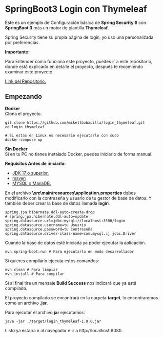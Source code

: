 # SpringBoot3 Login con Thymeleaf

Este es un ejemplo de Configuración básica de **Spring Security 6** con **SpringBoot 3** más un motor de plantilla **Thymeleaf**.

Spring Security tiene su propia página de login, yo uso una personalizada por preferencias.

**Importante:**

Para Entender como funciona este proyecto, puedes ir a este repositorio, donde está explicado 
en detalle el proyecto, después te recomiendo examinar este proyecto.

[Link del Repositorio.](https://github.com/mikellbobadilla/login-mvc)

## Empezando

**Docker**\
Clona el proyecto.

```shell
git clone https://github.com/mikellbobadilla/login_thymeleaf.git
cd login_thymeleaf
```

```shell
# Si estas en Linux es necesario ejecutarlo con sudo 
docker-compose up
```

**Sin Docker**\
Si en tu PC no tienes instalado Docker, puedes iniciarlo de forma manual.

**Requisitos Antes de iniciarlo:**

- [JDK 17 o superior.](https://learn.microsoft.com/en-us/java/openjdk/download)
- [maven](https://maven.apache.org/download.cgi)
- [MYSQL o MariaDB.](https://dev.mysql.com/downloads/mysql/)

En el archivo **\src\main\resources\application.properties** debes modificarlo con la contraseña y usuario de tu gestor de base de datos. Y también deber crear la base de datos llamada **login**.

```properties
spring.jpa.hibernate.ddl-auto=create-drop
# spring.jpa.hibernate.ddl-auto=update
spring.datasource.url=jdbc:mysql://localhost:3306/login
spring.datasource.username=tu Usuario
spring.datasource.password=tu contraseña
spring.datasource.driver-class-name=com.mysql.cj.jdbc.Driver
```

Cuando la base de datos esté iniciada ya poder ejecutar la aplicación.

```shell
mvn spring-boot:run # Para ejecutarlo en modo desarrollador
```

Si quieres compilarlo ejecuta estos comandos:

```shell
mvn clean # Para limpiar
mvn install # Para compilar
```

Si al final tira un mensaje **Build Success** nos indicará que ya está compilado.

El proyecto compilado se encontrará en la carpeta **target**, lo encontraremos como un archivo **.jar**.

Para ejecutar el archivo **jar** ejecutamos:

```shell
java -jar ./target/login_thymeleaf-1.0.0.jar
```

Listo ya estaría ir al navegador e ir a http://localhost:8080.
